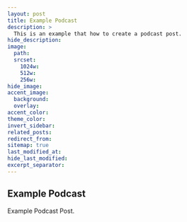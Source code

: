 ```yaml
---
layout: post
title: Example Podcast
description: >
  This is an example that how to create a podcast post.
hide_description:
image:
  path:
  srcset:
    1024w:
    512w:
    256w:
hide_image:
accent_image:
  background:
  overlay:
accent_color:
theme_color:
invert_sidebar:
related_posts:
redirect_from:
sitemap: true
last_modified_at:
hide_last_modified:
excerpt_separator:
---
```


## Example Podcast

Example Podcast Post.
